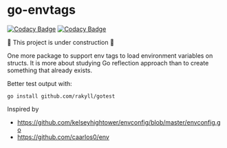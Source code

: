 # go-envtags

[![Codacy Badge](https://app.codacy.com/project/badge/Grade/6904ddba8e6747559c7b4141b0f91e71)](https://www.codacy.com/gh/taciogt/go-envtags/dashboard?utm_source=github.com&amp;utm_medium=referral&amp;utm_content=taciogt/go-envtags&amp;utm_campaign=Badge_Grade)
[![Codacy Badge](https://app.codacy.com/project/badge/Coverage/6904ddba8e6747559c7b4141b0f91e71)](https://www.codacy.com/gh/taciogt/go-envtags/dashboard?utm_source=github.com&utm_medium=referral&utm_content=taciogt/go-envtags&utm_campaign=Badge_Coverage)

🚧 This project is under construction 🚧 

One more package to support env tags to load environment variables on structs. It is more about studying Go reflection approach than to create something that already exists.

Better test output with:
```shell
go install github.com/rakyll/gotest
```

Inspired by 
* https://github.com/kelseyhightower/envconfig/blob/master/envconfig.go
* https://github.com/caarlos0/env

